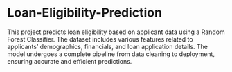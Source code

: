 # Loan-Eligibility-Prediction
This project predicts loan eligibility based on applicant data using a Random Forest Classifier. The dataset includes various features related to applicants’ demographics, financials, and loan application details. The model undergoes a complete pipeline from data cleaning to deployment, ensuring accurate and efficient predictions.
